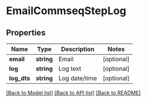 # EmailCommseqStepLog

## Properties
Name | Type | Description | Notes
------------ | ------------- | ------------- | -------------
**email** | **string** | Email | [optional] 
**log** | **string** | Log text | [optional] 
**log_dts** | **string** | Log date/time | [optional] 

[[Back to Model list]](../README.md#documentation-for-models) [[Back to API list]](../README.md#documentation-for-api-endpoints) [[Back to README]](../README.md)


